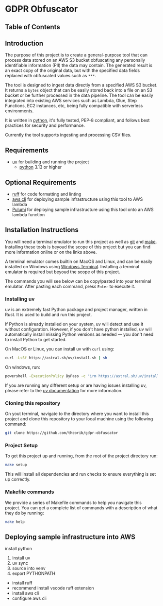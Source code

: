 # GDPR Obfuscator

## Table of Contents

## Introduction
The purpose of this project is to create a general-purpose tool that can process data stored on an AWS S3 bucket obfuscating any personally identifiable information (PII) the data may contain. The generated result is an exact copy of the original data, but with the specified data fields replaced with obfuscated values such as `***`.

The tool is designed to ingest data directly from a specified AWS S3 bucket. It returns a `bytes` object that can be easily stored back into a file on an S3 bucket or be further processed in the data pipeline. The tool can be easily integrated into existing AWS services such as Lambda, Glue, Step Functions, EC2 instances, etc, being fully compatible with serverless environments.

It is written in [python](https://www.python.org), it's fully tested, PEP-8 compliant, and follows best practices for security and performance.

Currently the tool supports ingesting and processing CSV files.


## Requirements
- [uv](https://docs.astral.sh/uv/) for building and running the project
    - [python](https://www.python.org) 3.13 or higher

## Optional Requirements
- [ruff](https://docs.astral.sh/ruff/) for code formatting and linting
- [aws cli](https://aws.amazon.com/cli/) for deploying sample infrastructure using this tool to AWS lambda
- [Pulumi](https://www.pulumi.com/product/infrastructure-as-code/) for deploying sample infrastructure using this tool onto an AWS lambda function

## Installation Instructions

You will need a terminal emulator to run this project as well as [git](https://git-scm.com/downloads) and [make](https://www.gnu.org/software/make/). Installing these tools is beyoud the scope of this project but you can find more information online or on the links above. 

A terminal emulator comes builtin on MacOS and Linux, and can be easily installed on Windows using [Windows Terminal](https://docs.microsoft.com/en-us/windows/terminal/). Installing a terminal emulator is required but beyoud the scope of this project.

The commands you will see below can be copy/pasted into your terminal emulator. After pasting each command, press `Enter` to execute it.

### Installing uv
uv is an extremely fast Python package and project manager, written in Rust. It is used to build and run this project.

If Python is already installed on your system, uv will detect and use it without configuration. However, if you don't have python installed, uv will automatically install missing Python versions as needed — you don't need to install Python to get started.

On MacOS or Linux, you can install uv with `curl` using:

```bash
curl -LsSf https://astral.sh/uv/install.sh | sh
```
On windows, run:
```bash
powershell -ExecutionPolicy ByPass -c "irm https://astral.sh/uv/install.ps1 | iex"
```

If you are running any different setup or are having issues installing uv, please refer to the [uv documentation](https://docs.astral.sh/uv/getting-started/installation/) for more information.

### Cloning this repository
On yout terminal, navigate to the directory where you want to install this project and clone this repository to your local machine using the following command:

```bash
git clone https://github.com/theorib/gdpr-obfuscator
```

### Project Setup

To get this project up and running, from the root of the project directory run:

```bash
make setup
```

This will install all dependencies and run checks to ensure everything is set up correctly.

### Makefile commands
We provide a series of Makefile commands to help you navigate this project. You can get a complete list of commands with a description of what they do by running:

```bash
make help
```

## Deploying sample infrastructure into AWS


install python
1. Install uv
2. uv sync
3. source into venv
4. export PYTHONPATH
- install ruff
- recommend install vscode ruff extension
- install aws cli
- configure aws cli
